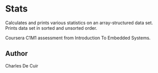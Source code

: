# Stats

Calculates and prints various statistics on an array-structured data
set. Prints data set in sorted and unsorted order.

Coursera C1M1 assessment from Introduction To Embedded Systems.

## Author

Charles De Cuir
